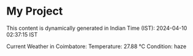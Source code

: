 # My Project

This content is dynamically generated in Indian Time (IST): 2024-04-10 02:37:15 IST


Current Weather in Coimbatore:
Temperature: 27.88 °C
Condition: haze
